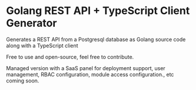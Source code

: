 # Golang REST API + TypeScript Client Generator
 Generates a REST API from a Postgresql database as Golang source code along with a TypeScript client

 Free to use and open-source, feel free to contribute.
 
 Managed version with a SaaS panel for deployment support, user management, RBAC configuration, module access configuration., etc coming soon.

